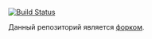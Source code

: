 [![Build Status](https://travis-ci.org/podorozniy/play-with-travis.svg?branch=master)](https://travis-ci.org/podorozniy/play-with-travis)

Данный репозиторий является [форком](https://github.com/Artemmkin/play-with-travis).
